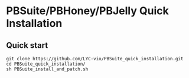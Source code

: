 # PBSuite\/PBHoney\/PBJelly Quick Installation
<!--- Writing... --->
<!--- Why I write this --->
## Quick start
```
git clone https://github.com/LYC-vio/PBSuite_quick_installation.git
cd PBSuite_quick_installation/
sh PBSuite_install_and_patch.sh
```
<!--- setup.sh configuration --->  
<!--- Expected test output --->
